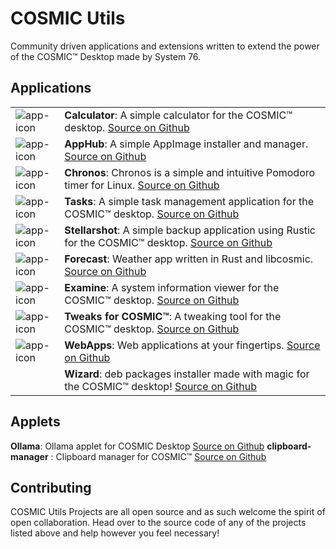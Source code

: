 # COSMIC Utils

Community driven applications and extensions written to extend the power of the COSMIC™ Desktop made by System 76.

## Applications

| | |
| - | - |
| ![app-icon](/res/dev.edfloreshz.Calculator.svg) | **Calculator**: A simple calculator for the COSMIC™ desktop. [Source on Github](https://github.com/cosmic-utils/calculator?tab=readme-ov-file) |
| ![app-icon](/res/app-hub.png) | **AppHub**: A simple AppImage installer and manager. [Source on Github](https://github.com/cosmic-utils/AppHub?tab=readme-ov-file) |
| ![app-icon](/res/Chronos.svg) | **Chronos**: Chronos is a simple and intuitive Pomodoro timer for Linux. [Source on Github](https://github.com/cosmic-utils/Chronos?tab=readme-ov-file) |
| ![app-icon](/res/dev.edfloreshz.Tasks.svg) | **Tasks**: A simple task management application for the COSMIC™ desktop. [Source on Github](https://github.com/cosmic-utils/tasks) |
| ![app-icon](/res/com.github.ahoneybun.Stellarshot.svg) | **Stellarshot**: A simple backup application using Rustic for the COSMIC™ desktop. [Source on Github](https://github.com/cosmic-utils/stellarshot) |
| ![app-icon](/res/com.jwestall.Forecast.svg) | **Forecast**: Weather app written in Rust and libcosmic. [Source on Github](https://github.com/cosmic-utils/forecast) |
| ![app-icon](/res/page.codeberg.sungsphinx.Examine.svg) | **Examine**: A system information viewer for the COSMIC™ desktop. [Source on Github](https://github.com/cosmic-utils/examine) |
| ![app-icon](/res/dev.edfloreshz.CosmicTweaks.svg) | **Tweaks for COSMIC™**: A tweaking tool for the COSMIC™ desktop. [Source on Github](https://github.com/cosmic-utils/tweaks) |
| ![app-icon](/res/io.github.elevenhsoft.WebApps.svg) | **WebApps**: Web applications at your fingertips. [Source on Github](https://github.com/cosmic-utils/web-apps) |
| | **Wizard**: deb packages installer made with magic for the COSMIC™ desktop! [Source on Github](https://github.com/cosmic-utils/wizard) |

## Applets

**Ollama**:  Ollama applet for COSMIC Desktop [Source on Github](https://github.com/cosmic-utils/cosmic-ext-applet-ollama)
**clipboard-manager** :  Clipboard manager for COSMIC™ [Source on Github](https://github.com/cosmic-utils/clipboard-manager)

## Contributing

COSMIC Utils Projects are all open source and as such welcome the spirit of open collaboration. Head over to the source code of any of the projects listed above and help however you feel necessary!

